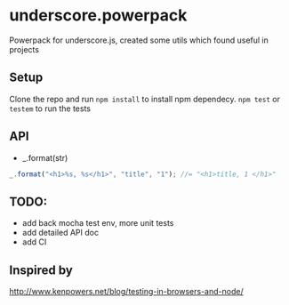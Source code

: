 underscore.powerpack
====================

Powerpack for underscore.js, created some utils which found useful in projects

## Setup

Clone the repo and run `npm install` to install npm dependecy.
`npm test` or `testem` to run the tests 

## API

- _.format(str) 
```js
_.format("<h1>%s, %s</h1>", "title", "1"); //= "<h1>title, 1 </h1>"
```

## TODO: 
- add back mocha test env, more unit tests
- add detailed API doc 
- add CI

## Inspired by 
 
http://www.kenpowers.net/blog/testing-in-browsers-and-node/

